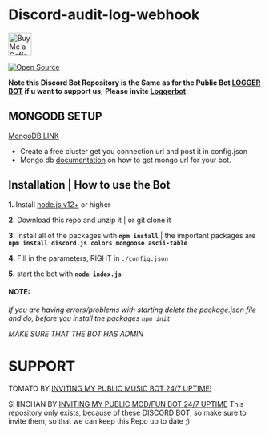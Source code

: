 # Discord-audit-log-webhook

<p>
  <a href='https://ko-fi.com/Yash094' target='_blank'><img height='35' style='border:0px;height:46px;' src='https://az743702.vo.msecnd.net/cdn/kofi3.png?v=0' border='0' alt='Buy Me a Coffee at ko-fi.com' />
    </p>
  
<a href=""><img src="https://badges.frapsoft.com/os/v1/open-source.svg?v=103" alt="Open Source"></a>
  
**Note this Discord Bot Repository is the Same as for the Public Bot [LOGGER BOT](https://discord.com/api/oauth2/authorize?client_id=813806729639886879&permissions=8&scope=bot) if u want to support us,**
**Please invite [Loggerbot](https://discord.com/api/oauth2/authorize?client_id=813806729639886879&permissions=8&scope=bot)**

## MONGODB SETUP

[MongoDB LINK](https://www.mongodb.com/)
* Create a free cluster get you connection url and post it in config.json 
* Mongo db [documentation](https://github.com/shinchanOP/discord-audit-log-webhook/wiki/HOW-TO-USE-MONGODB) on how to get mongo url for your bot.

## Installation | How to use the Bot

 **1.** Install [node.js v12+](https://nodejs.org/api/cli.html#cli_unhandled_rejections_mode) or higher

 **2.** Download this repo and unzip it    |    or git clone it

 **3.** Install all of the packages with **`npm install`**     |  the important packages are   **`npm install discord.js colors mongoose ascii-table`**

 **4.** Fill in the parameters, RIGHT in `./config.json`

 **5.** start the bot with **`node index.js`**

#### **NOTE:**

*If you are having errors/problems with starting delete the package.json file and do, before you install the packages `npm init`*

*MAKE SURE THAT THE BOT HAS ADMIN*


# SUPPORT 
TOMATO
BY [INVITING MY PUBLIC MUSIC BOT 24/7 UPTIME!](https://discord.com/api/oauth2/authorize?client_id=742672021422342165&permissions=8&scope=bot)

SHINCHAN
BY [INVITING MY PUBLIC MOD/FUN BOT 24/7 UPTIME](https://discord.com/oauth2/authorize?client_id=687257316151656485&permissions=8&scope=bot)
This repository only exists, because of these DISCORD BOT, so make sure to invite them, so that we can keep this Repo up to date ;)

